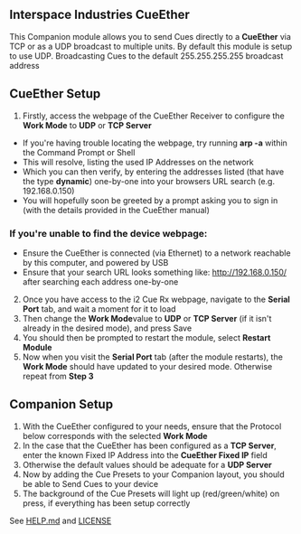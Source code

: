 ## Interspace Industries CueEther

This Companion module allows you to send Cues directly to a **CueEther** via TCP or as a UDP broadcast to multiple units.
By default this module is setup to use UDP. Broadcasting Cues to the default 255.255.255.255 broadcast address
## CueEther Setup
1. Firstly, access the webpage of the CueEther Receiver to configure the **Work Mode** to **UDP** or **TCP Server**
 - If you're having trouble locating the webpage, try running **arp -a** within the Command Prompt or Shell
 - This will resolve, listing the used IP Addresses on the network
 - Which you can then verify, by entering the addresses listed (that have the type **dynamic**) one-by-one into your browsers URL search (e.g. 192.168.0.150)
 - You will hopefully soon be greeted by a prompt asking you to sign in (with the details provided in the CueEther manual)
 ### If you're unable to find the device webpage:
 - Ensure the CueEther is connected (via Ethernet) to a network reachable by this computer, and powered by USB
 - Ensure that your search URL looks something like: http://192.168.0.150/ after searching each address one-by-one
2. Once you have access to the i2 Cue Rx webpage, navigate to the **Serial Port** tab, and wait a moment for it to load
3. Then change the **Work Mode**value to **UDP** or **TCP Server** (if it isn't already in the desired mode), and press Save
4. You should then be prompted to restart the module, select **Restart Module**
5. Now when you visit the **Serial Port** tab (after the module restarts), the **Work Mode** should have updated to your desired mode. Otherwise repeat from **Step 3**

## Companion Setup
1. With the CueEther configured to your needs, ensure that the Protocol below corresponds with the selected **Work Mode**
2. In the case that the CueEther has been configured as a **TCP Server**, enter the known Fixed IP Address into the **CueEther Fixed IP** field
3. Otherwise the default values should be adequate for a **UDP Server**
4. Now by adding the Cue Presets to your Companion layout, you should be able to Send Cues to your device
5. The background of the Cue Presets will light up (red/green/white) on press, if everything has been setup correctly

See [HELP.md](./companion/HELP.md) and [LICENSE](./LICENSE)
